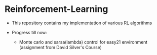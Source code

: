 # Reinforcement-Learning

* This repository contains my implementation of various RL algorithms

* Progress till now:
	<ul>
		<li> Monte carlo and sarsa(lambda) control for easy21 environment (assignment from David Silver's Course)
	</ul>
